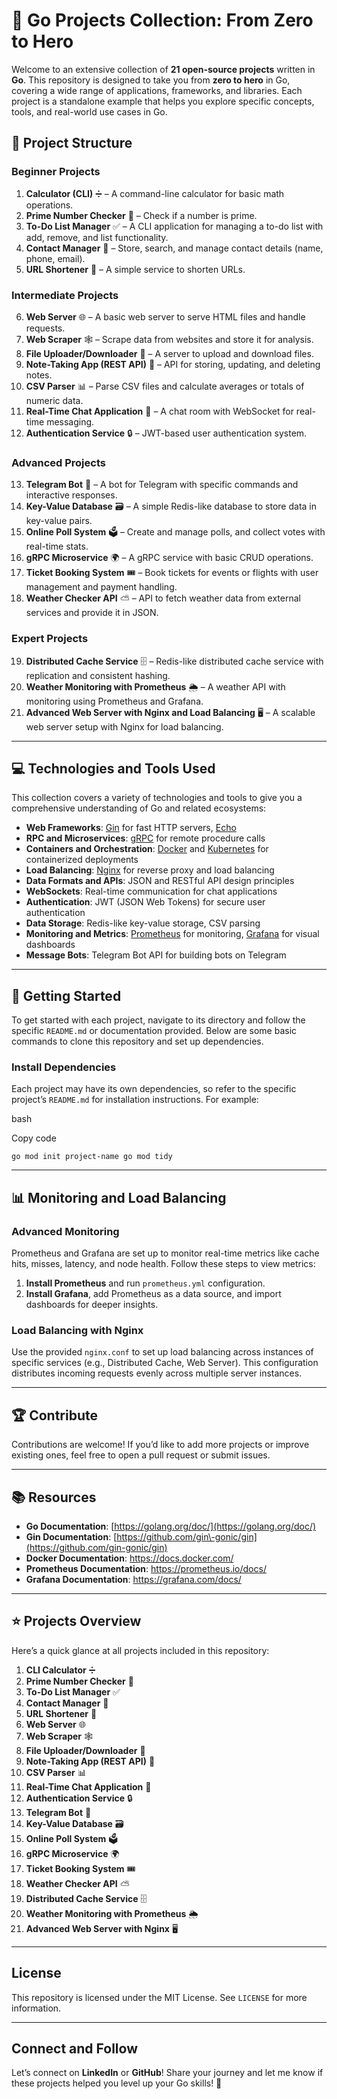 🚀 Go Projects Collection: From Zero to Hero
============================================

Welcome to an extensive collection of **21 open-source projects** written in **Go**. This repository is designed to take you from **zero to hero** in Go, covering a wide range of applications, frameworks, and libraries. Each project is a standalone example that helps you explore specific concepts, tools, and real-world use cases in Go.

📂 Project Structure
--------------------

### Beginner Projects

1.  **Calculator (CLI)** ➗ – A command-line calculator for basic math operations.
2.  **Prime Number Checker** 🧮 – Check if a number is prime.
3.  **To-Do List Manager** ✅ – A CLI application for managing a to-do list with add, remove, and list functionality.
4.  **Contact Manager** 📇 – Store, search, and manage contact details (name, phone, email).
5.  **URL Shortener** 🔗 – A simple service to shorten URLs.

### Intermediate Projects

6.  **Web Server** 🌐 – A basic web server to serve HTML files and handle requests.
7.  **Web Scraper** 🕸️ – Scrape data from websites and store it for analysis.
8.  **File Uploader/Downloader** 📁 – A server to upload and download files.
9.  **Note-Taking App (REST API)** 📝 – API for storing, updating, and deleting notes.
10.  **CSV Parser** 📊 – Parse CSV files and calculate averages or totals of numeric data.
11.  **Real-Time Chat Application** 💬 – A chat room with WebSocket for real-time messaging.
12.  **Authentication Service** 🔒 – JWT-based user authentication system.

### Advanced Projects

13.  **Telegram Bot** 🤖 – A bot for Telegram with specific commands and interactive responses.
14.  **Key-Value Database** 🗃️ – A simple Redis-like database to store data in key-value pairs.
15.  **Online Poll System** 🗳️ – Create and manage polls, and collect votes with real-time stats.
16.  **gRPC Microservice** 🌍 – A gRPC service with basic CRUD operations.
17.  **Ticket Booking System** 🎟️ – Book tickets for events or flights with user management and payment handling.
18.  **Weather Checker API** ⛅ – API to fetch weather data from external services and provide it in JSON.

### Expert Projects

19.  **Distributed Cache Service** 🗄️ – Redis-like distributed cache service with replication and consistent hashing.
20.  **Weather Monitoring with Prometheus** 🌦️ – A weather API with monitoring using Prometheus and Grafana.
21.  **Advanced Web Server with Nginx and Load Balancing** 🖥️ – A scalable web server setup with Nginx for load balancing.

* * *

💻 Technologies and Tools Used
------------------------------

This collection covers a variety of technologies and tools to give you a comprehensive understanding of Go and related ecosystems:

*   **Web Frameworks**: [Gin](https://github.com/gin-gonic/gin) for fast HTTP servers, [Echo](https://github.com/labstack/echo)
*   **RPC and Microservices**: [gRPC](https://grpc.io/) for remote procedure calls
*   **Containers and Orchestration**: [Docker](https://www.docker.com/) and [Kubernetes](https://kubernetes.io/) for containerized deployments
*   **Load Balancing**: [Nginx](https://www.nginx.com/) for reverse proxy and load balancing
*   **Data Formats and APIs**: JSON and RESTful API design principles
*   **WebSockets**: Real-time communication for chat applications
*   **Authentication**: JWT (JSON Web Tokens) for secure user authentication
*   **Data Storage**: Redis-like key-value storage, CSV parsing
*   **Monitoring and Metrics**: [Prometheus](https://prometheus.io/) for monitoring, [Grafana](https://grafana.com/) for visual dashboards
*   **Message Bots**: Telegram Bot API for building bots on Telegram

* * *

🚀 Getting Started
------------------

To get started with each project, navigate to its directory and follow the specific `README.md` or documentation provided. Below are some basic commands to clone this repository and set up dependencies.

### Install Dependencies

Each project may have its own dependencies, so refer to the specific project’s `README.md` for installation instructions. For example:

bash

Copy code

`go mod init project-name go mod tidy`

* * *

📊 Monitoring and Load Balancing
--------------------------------

### Advanced Monitoring

Prometheus and Grafana are set up to monitor real-time metrics like cache hits, misses, latency, and node health. Follow these steps to view metrics:

1.  **Install Prometheus** and run `prometheus.yml` configuration.
2.  **Install Grafana**, add Prometheus as a data source, and import dashboards for deeper insights.

### Load Balancing with Nginx

Use the provided `nginx.conf` to set up load balancing across instances of specific services (e.g., Distributed Cache, Web Server). This configuration distributes incoming requests evenly across multiple server instances.

* * *

🏆 Contribute
-------------

Contributions are welcome! If you’d like to add more projects or improve existing ones, feel free to open a pull request or submit issues.

* * *

📚 Resources
------------

*   **Go Documentation**: [https://golang.org/doc/](https://golang.org/doc/)
*   **Gin Documentation**: [https://github.com/gin\-gonic/gin](https://github.com/gin-gonic/gin)
*   **Docker Documentation**: https://docs.docker.com/
*   **Prometheus Documentation**: https://prometheus.io/docs/
*   **Grafana Documentation**: https://grafana.com/docs/

* * *

⭐️ Projects Overview
--------------------

Here’s a quick glance at all projects included in this repository:

1.  **CLI Calculator** ➗
2.  **Prime Number Checker** 🧮
3.  **To-Do List Manager** ✅
4.  **Contact Manager** 📇
5.  **URL Shortener** 🔗
6.  **Web Server** 🌐
7.  **Web Scraper** 🕸️
8.  **File Uploader/Downloader** 📁
9.  **Note-Taking App (REST API)** 📝
10.  **CSV Parser** 📊
11.  **Real-Time Chat Application** 💬
12.  **Authentication Service** 🔒
13.  **Telegram Bot** 🤖
14.  **Key-Value Database** 🗃️
15.  **Online Poll System** 🗳️
16.  **gRPC Microservice** 🌍
17.  **Ticket Booking System** 🎟️
18.  **Weather Checker API** ⛅
19.  **Distributed Cache Service** 🗄️
20.  **Weather Monitoring with Prometheus** 🌦️
21.  **Advanced Web Server with Nginx** 🖥️

* * *

License
-------

This repository is licensed under the MIT License. See `LICENSE` for more information.

* * *

Connect and Follow
------------------

Let’s connect on **LinkedIn** or **GitHub**! Share your journey and let me know if these projects helped you level up your Go skills! 🌟
